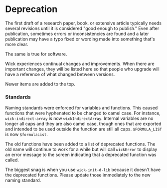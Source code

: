 Deprecation
===========

The first draft of a research paper, book, or extensive article typically needs several revisions until it is considered "good enough to publish."  Even after publication, sometimes errors or inconsistencies are found and a later publication may have a typo fixed or wording made into something that's more clear.

The same is true for software.

Wick experiences continual changes and improvements.  When there are important changes, they will be listed here so that people who upgrade will have a reference of what changed between versions.

Newer items are added to the top.

### Standards

Naming standards were enforced for variables and functions.  This caused functions that were hyphenated to be changed to camel case.  For instance, `wick-indirect-array` is now `wickIndirectArray`.  Internal variables are no longer all caps and they are also camel case, though ones that are exported and intended to be used outside the function are still all caps.  `$FORMULA_LIST` is now `$formulaList`.

The old functions have been added to a list of deprecated functions.  The old name will continue to work for a while but will call `wickError` to display an error message to the screen indicating that a deprecated function was called.

The biggest snag is when you use `wick-init-d-lib` because it doesn't have the deprecated functions.  Please update those immediately to the new naming standard.
